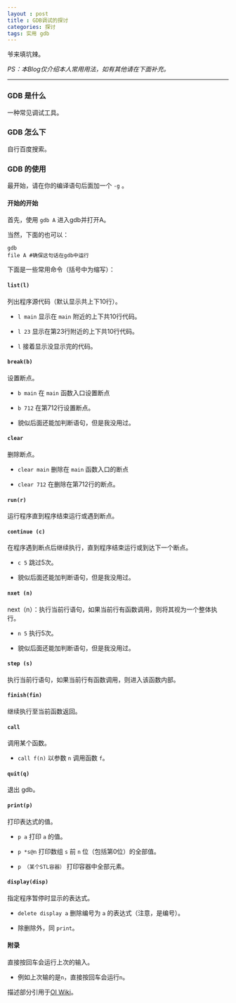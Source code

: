```yaml
---
layout : post
title : GDB调试的探讨
categories: 探讨
tags: 实用 gdb
---
```


爷来填坑辣。

*PS：本Blog仅介绍本人常用用法，如有其他请在下面补充。*

---
<!--二级标题有点大-->
### GDB 是什么
一种常见调试工具。

### GDB 怎么下
自行百度搜索。

### GDB 的使用
最开始，请在你的编译语句后面加一个 `-g` 。

#### 开始的开始
首先，使用 `gdb A` 进入gdb并打开A。

当然，下面的也可以：
``` batch
gdb
file A #确保这句话在gdb中运行
```
下面是一些常用命令（括号中为缩写）：

#### `list(l)`
列出程序源代码（默认显示共上下10行）。

* `l main` 显示在 `main` 附近的上下共10行代码。

* `l 23` 显示在第23行附近的上下共10行代码。

* `l` 接着显示没显示完的代码。

#### `break(b)`
设置断点。

* `b main` 在 `main` 函数入口设置断点

* `b 712` 在第712行设置断点。

* 貌似后面还能加判断语句，但是我没用过。

#### `clear`
删除断点。

* `clear main` 删除在 `main` 函数入口的断点

* `clear 712` 在删除在第712行的断点。

#### `run(r)`
运行程序直到程序结束运行或遇到断点。

#### `continue (c)`
在程序遇到断点后继续执行，直到程序结束运行或到达下一个断点。

* `c 5` 跳过5次。

* 貌似后面还能加判断语句，但是我没用过。

#### `nxet (n)`
next（n）：执行当前行语句，如果当前行有函数调用，则将其视为一个整体执行。

* `n 5` 执行5次。

* 貌似后面还能加判断语句，但是我没用过。

#### `step (s)`
执行当前行语句，如果当前行有函数调用，则进入该函数内部。

#### `finish(fin)`
继续执行至当前函数返回。

#### `call`
调用某个函数。
* `call f(n)` 以参数 `n` 调用函数 `f`。

#### `quit(q)`
退出 gdb。

#### `print(p)`
打印表达式的值。

* `p a` 打印 `a` 的值。

* `p *s@n` 打印数组 `s` 前 `n` 位（包括第0位）的全部值。

* `p （某个STL容器）` 打印容器中全部元素。

#### `display(disp)`
指定程序暂停时显示的表达式。

* `delete display a` 删除编号为 `a` 的表达式（注意，是编号）。

* 除删除外，同 `print`。

#### 附录
直接按回车会运行上次的输入。

* 例如上次输的是`n`，直接按回车会运行`n`。

描述部分引用于[OI Wiki](https://oi.wiki/tools/cmd/#%E5%91%BD%E4%BB%A4%E8%A1%8C%E8%B0%83%E8%AF%95)。